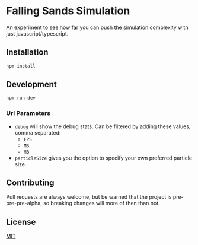 # Falling Sands Simulation

An experiment to see how far you can push the simulation complexity with just javascript/typescript.

## Installation

```bash
npm install
```

## Development

```bash
npm run dev
```

### Url Parameters
- `debug` will show the debug stats. Can be filtered by adding these values, comma separated:
  - `FPS`
  - `MS`
  - `MB`
- `particleSize` gives you the option to specify your own preferred particle size.

## Contributing

Pull requests are always welcome, but be warned that the project is pre-pre-pre-alpha, so breaking changes will more of then than not.

## License

[MIT](./LICENSE.md)